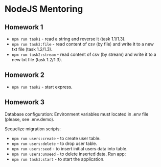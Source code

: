 # NodeJS Mentoring
## Homework 1
* `npm run task1` - read a string and reverse it (task 1.1/1.3).
* `npm run task2:file` - read content of csv (by file) and write it to a new txt file (task 1.2/1.3).
* `npm run task2:stream` - read content of csv (by stream) and write it to a new txt file (task 1.2/1.3).
## Homework 2
* `npm run task2` - start express.
## Homework 3
Database configuration:
Environment variables must located in .env file (please, see .env.demo).

Sequelize migration scripts:
* `npm run users:create` - to create user table.
* `npm run users:delete` - to drop user table.
* `npm run users:seed` - to insert initial users data into table.
* `npm run users:unseed` - to delete inserted data.
Run app:
* `npm run task3:start` - to start the application.
